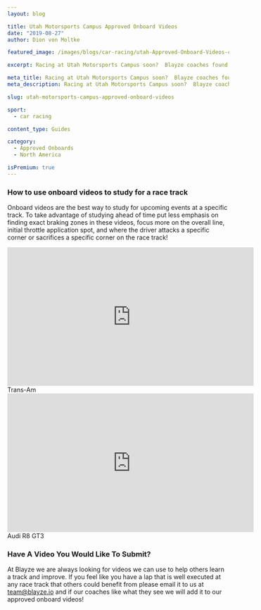 ```yaml
---
layout: blog

title: Utah Motorsports Campus Approved Onboard Videos
date: "2019-08-27"
author: Dion von Moltke

featured_image: /images/blogs/car-racing/utah-Approved-Onboard-Videos-compressor.jpg

excerpt: Racing at Utah Motorsports Campus soon?  Blayze coaches found videos they approve of watching to study for this race track!

meta_title: Racing at Utah Motorsports Campus soon?  Blayze coaches found videos they approve of watching to study for this race track!
meta_description: Racing at Utah Motorsports Campus soon?  Blayze coaches found videos they approve of watching to study for this race track!

slug: utah-motorsports-campus-approved-onboard-videos

sport:
  - car racing

content_type: Guides

category:
  - Approved Onboards
  - North America 

isPremium: true
---
```


### How to use onboard videos to study for a race track

Onboard videos are the best way to study for upcoming events at a specific track. To take advantage of studying ahead of time put less emphasis on finding exact braking zones in these videos, focus more on the overall line, initial throttle application spot, and where the driver attacks a specific corner or sacrifices a specific corner on the race track!

<iframe title="Blog iFrame" width="560" height="315" src="https://www.youtube.com/embed/N36WJd5XZJE" frameborder="0" allow="accelerometer; autoplay; encrypted-media; gyroscope; picture-in-picture" allowfullscreen></iframe>
Trans-Am

<iframe title="Blog iFrame" width="560" height="315" src="https://www.youtube.com/embed/BnoVp2izrbc" frameborder="0" allow="accelerometer; autoplay; encrypted-media; gyroscope; picture-in-picture" allowfullscreen></iframe>
Audi R8 GT3

### Have A Video You Would Like To Submit?

At Blayze we are always looking for videos we can use to help others learn a track and improve. If you feel like you have a lap that is well executed at any race track that others could benefit from please email it to us at team@blayze.io and if our coaches like what they see we will add it to our approved onboard videos!
